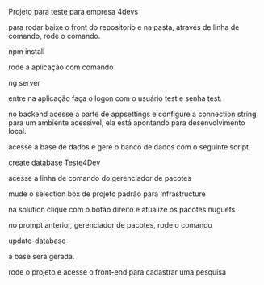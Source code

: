 Projeto para teste para empresa 4devs

para rodar baixe o front do repositorio e na pasta, através de linha de comando, rode o comando.

npm install

rode a aplicação com  comando 

ng server 

entre na aplicação faça o logon com o usuário test e senha test.

no backend acesse a parte de appsettings e configure a connection string para um ambiente acessivel, ela está apontando para desenvolvimento local.

acesse a base de dados e gere o banco de dados com o seguinte script

create database Teste4Dev

acesse a linha de comando do gerenciador de pacotes

mude o selection box de projeto padrão para Infrastructure

na solution clique com o botão direito e atualize os pacotes nuguets

no prompt anterior, gerenciador de pacotes, rode o comando

update-database

a base será gerada.

rode o projeto e acesse o front-end para cadastrar uma pesquisa
